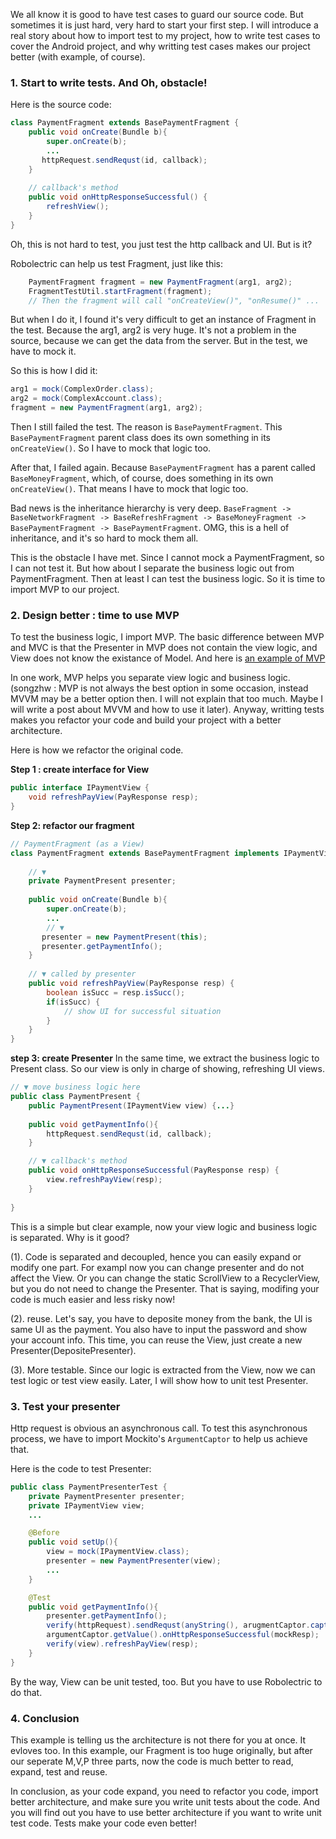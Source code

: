 We all know it is good to have test cases to guard our source code. But sometimes it is just hard, very hard to start your first step. I will introduce a real story about how to import test to my project, how to write test cases to cover the Android project, and why writting test cases makes our project better (with example, of course).

### 1. Start to write tests. And Oh, obstacle!
Here is the source code:

```java
class PaymentFragment extends BasePaymentFragment {
    public void onCreate(Bundle b){
        super.onCreate(b);
        ...
       httpRequest.sendRequst(id, callback);
    }
    
    // callback's method
    public void onHttpResponseSuccessful() {
        refreshView();
    }
}
```

Oh, this is not hard to test, you just test the http callback and UI. But is it? 

Robolectric can help us test Fragment, just like this:

```java
    PaymentFragment fragment = new PaymentFragment(arg1, arg2); 
    FragmentTestUtil.startFragment(fragment);
    // Then the fragment will call "onCreateView()", "onResume()" ...
```

But when I do it, I found it's very difficult to get an instance of Fragment in the test.  Because the arg1, arg2 is very huge. It's not a problem in the source, because we can get the data from the server. But in the test, we have to mock it. 

So this is how I did it:

```java
arg1 = mock(ComplexOrder.class);
arg2 = mock(ComplexAccount.class);
fragment = new PaymentFragment(arg1, arg2);
```

Then I still failed the test. The reason is `BasePaymentFragment`. This `BasePaymentFragment` parent class does its own something in its `onCreateView()`.  So I have to mock that logic too. 

After that, I failed again. Because `BasePaymentFragment` has a parent called `BaseMoneyFragment`, which, of course, does something in its own `onCreateView()`. That means I have to mock that logic too.

Bad news is the inheritance hierarchy is very deep. `BaseFragment -> BaseNetworkFragment -> BaseRefreshFragment -> BaseMoneyFragment -> BasePaymentFragment -> BasePaymentFragment`.  OMG, this is a hell of inheritance, and it's so hard to mock them all.

This is the obstacle I have met. Since I cannot mock a PaymentFragment, so I can not test it. But how about I separate the business logic out from PaymentFragment. Then at least I can test the business logic. So it is time to import MVP to our project.

### 2. Design better : time to use MVP

To test the business logic, I import MVP. The basic difference between MVP and MVC is that the Presenter in MVP does not contain the view logic, and View does not know the existance of Model. And here is [an example of MVP](https://github.com/Macarse/50AH-code/tree/master/hack020)

In one work, MVP helps you separate view logic and business logic.  (songzhw : MVP is not always the best option in some occasion, instead MVVM may be a better option then. I will not explain that too much. Maybe I will write a post about MVVM and how to use it later).  Anyway, writting tests makes you refactor your code and build your project with a better architecture. 

Here is how we refactor the original code. 

**Step 1 : create interface for View**

```java
public interface IPaymentView {
    void refreshPayView(PayResponse resp);
}
```
**Step 2: refactor our fragment**

```java
// PaymentFragment (as a View)
class PaymentFragment extends BasePaymentFragment implements IPaymentView {
    
    // ▼        
    private PaymentPresent presenter;
    
    public void onCreate(Bundle b){
        super.onCreate(b);
        ...
        // ▼
       presenter = new PaymentPresent(this);
       presenter.getPaymentInfo();
    }
    
    // ▼ called by presenter
    public void refreshPayView(PayResponse resp) {
        boolean isSucc = resp.isSucc();
        if(isSucc) {
            // show UI for successful situation
        }
    }
}
```

**step 3: create Presenter**
In the same time, we extract the business logic to Present class. So our view is only in charge of showing, refreshing UI views. 

```java
// ▼ move business logic here
public class PaymentPresent {
    public PaymentPresent(IPaymentView view) {...}
    
    public void getPaymentInfo(){
        httpRequest.sendRequst(id, callback);        
    }

    // ▼ callback's method
    public void onHttpResponseSuccessful(PayResponse resp) {
        view.refreshPayView(resp);
    }    
    
}
```

This is a simple but clear example, now your view logic and business logic is separated. Why is it good? 

(1). Code is separated and decoupled, hence you can easily expand or modify one part. For exampl now you can change presenter and do not affect the View. Or you can change the static ScrollView to a RecyclerView, but you do not need to change the Presenter. That is saying, modifing your code is much easier and less risky now!

(2). reuse. Let's say, you have to deposite money from the bank, the UI is same UI as the payment. You also have to input the password and show your account info. This time, you can reuse the View, just create a new Presenter(DepositePresenter).

(3). More testable. Since our logic is extracted from the View, now we can test logic or test view easily. Later, I will show how to unit test Presenter.

### 3. Test your presenter
Http request is obvious an asynchronous call. To test this asynchronous process, we have to import Mockito's `ArgumentCaptor` to help us achieve that.

Here is the code to test Presenter: 

```java
public class PaymentPresenterTest { 
    private PaymentPresenter presenter;
    private IPaymentView view;
    ...

    @Before
    public void setUp(){
        view = mock(IPaymentView.class); 
        presenter = new PaymentPresenter(view); 
        ...
    }

    @Test
    public void getPaymentInfo(){
        presenter.getPaymentInfo(); 
        verify(httpRequest).sendRequst(anyString(), arugmentCaptor.capture());
        argumentCaptor.getValue().onHttpResponseSuccessful(mockResp);
     	verify(view).refreshPayView(resp);
    }
}
```

By the way, View can be unit tested, too. But you have to use Robolectric to do that. 

### 4. Conclusion
This example is telling us the architecture is not there for you at once. It evloves too. In this example, our Fragment is too huge originally, but after our seperate M,V,P three parts, now the code is much better to read, expand, test and reuse. 

In conclusion, as your code expand, you need to refactor you code, import better architecture, and make sure you write unit tests about the code. And you will find out you have to use better architecture if you want to write unit test code. Tests make your code even better!
